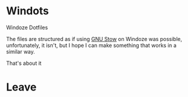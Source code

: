 # Windots
Windoze Dotfiles

The files are structured as if using [GNU Stow](https://www.gnu.org/software/stow/) on Windoze
was possible, unfortunately, it isn't, but I hope I can make something that works in a similar way.

That's about it

# Leave